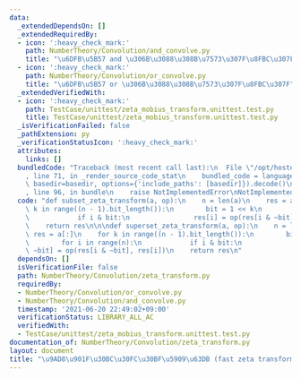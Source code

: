 ```yaml
---
data:
  _extendedDependsOn: []
  _extendedRequiredBy:
  - icon: ':heavy_check_mark:'
    path: NumberTheory/Convolution/and_convolve.py
    title: "\u6DFB\u5B57 and \u306B\u3088\u308B\u7573\u307F\u8FBC\u307F"
  - icon: ':heavy_check_mark:'
    path: NumberTheory/Convolution/or_convolve.py
    title: "\u6DFB\u5B57 or \u306B\u3088\u308B\u7573\u307F\u8FBC\u307F"
  _extendedVerifiedWith:
  - icon: ':heavy_check_mark:'
    path: TestCase/unittest/zeta_mobius_transform.unittest.test.py
    title: TestCase/unittest/zeta_mobius_transform.unittest.test.py
  _isVerificationFailed: false
  _pathExtension: py
  _verificationStatusIcon: ':heavy_check_mark:'
  attributes:
    links: []
  bundledCode: "Traceback (most recent call last):\n  File \"/opt/hostedtoolcache/Python/3.10.5/x64/lib/python3.10/site-packages/onlinejudge_verify/documentation/build.py\"\
    , line 71, in _render_source_code_stat\n    bundled_code = language.bundle(stat.path,\
    \ basedir=basedir, options={'include_paths': [basedir]}).decode()\n  File \"/opt/hostedtoolcache/Python/3.10.5/x64/lib/python3.10/site-packages/onlinejudge_verify/languages/python.py\"\
    , line 96, in bundle\n    raise NotImplementedError\nNotImplementedError\n"
  code: "def subset_zeta_transform(a, op):\n    n = len(a)\n    res = a[:]\n    for\
    \ k in range((n - 1).bit_length()):\n        bit = 1 << k\n        for i in range(n):\n\
    \            if i & bit:\n                res[i] = op(res[i & ~bit], res[i])\n\
    \    return res\n\n\ndef superset_zeta_transform(a, op):\n    n = len(a)\n   \
    \ res = a[:]\n    for k in range((n - 1).bit_length()):\n        bit = 1 << k\n\
    \        for i in range(n):\n            if i & bit:\n                res[i &\
    \ ~bit] = op(res[i & ~bit], res[i])\n    return res\n"
  dependsOn: []
  isVerificationFile: false
  path: NumberTheory/Convolution/zeta_transform.py
  requiredBy:
  - NumberTheory/Convolution/or_convolve.py
  - NumberTheory/Convolution/and_convolve.py
  timestamp: '2021-06-20 22:49:02+09:00'
  verificationStatus: LIBRARY_ALL_AC
  verifiedWith:
  - TestCase/unittest/zeta_mobius_transform.unittest.test.py
documentation_of: NumberTheory/Convolution/zeta_transform.py
layout: document
title: "\u9AD8\u901F\u30BC\u30FC\u30BF\u5909\u63DB (fast zeta transform)"
---
```

